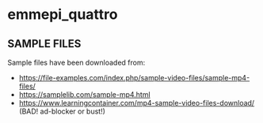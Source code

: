 # emmepi_quattro


## SAMPLE FILES

Sample files have been downloaded from:

- https://file-examples.com/index.php/sample-video-files/sample-mp4-files/
- https://samplelib.com/sample-mp4.html
- https://www.learningcontainer.com/mp4-sample-video-files-download/ (BAD! ad-blocker or bust!)

